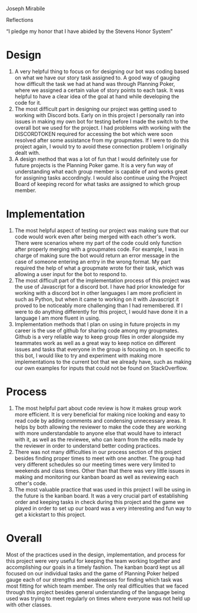 Joseph Mirabile

Reflections

“I pledge my honor that I have abided by the Stevens Honor System”

# Design
1. A very helpful thing to focus on for designing our bot was coding based on what we have our story task assigned to. A good way of gauging how difficult the task we had at hand was through Planning Poker, where we assigned a certain value of story points to each task. It was helpful to have a clear idea of the goal at hand while developing the code for it. 
2. The most difficult part in designing our project was getting used to working with Discord bots. Early on in this project I personally ran into issues in making my own bot for testing before I made the switch to the overall bot we used for the project. I had problems with working with the DISCORDTOKEN required for accessing the bot which were soon resolved after some assistance from my groupmates. If I were to do this project again, I would try to avoid these connection problem I originally dealt with.
3. A design method that was a lot of fun that I would definitely use for future projects is the Planning Poker game. It is a very fun way of understanding what each group member is capable of and works great for assigning tasks accordingly. I would also continue using the Project Board of keeping record for what tasks are assigned to which group member.

# Implementation
1. The most helpful aspect of testing our project was making sure that our code would work even after being merged with each other's work. There were scenarios where my part of the code could only function after properly merging with a groupmates code. For example, I was in charge of making sure the bot would return an error message in the case of someone entering an entry in the wrong format. My part required the help of what a groupmate wrote for their task, which was allowing a user input for the bot to respond to.
2. The most difficult part of the implementation process of this project was the use of Javascript for a discord bot. I have had prior knowledge for working with a discord bot in other languages I am more proficient in such as Python, but when it came to working on it with Javascript it proved to be noticeably more challenging than I had remembered. If I were to do anything differently for this project, I would have done it in a language I am more fluent in using.
3. Implementation methods that I plan on using in future projects in my career is the use of github for sharing code among my groupmates. Github is a very reliable way to keep group files in order alongside my teammates work as well as a great way to keep notice on different issues and tasks that everyone in the group is focusing on. In specific to this bot, I would like to try and experiment with making more implementations to the current bot that we already have, such as making our own examples for inputs that could not be found on StackOverflow.

# Process
1. The most helpful part about code review is how it makes group work more efficient. It is very beneficial for making nice looking and easy to read code by adding comments and condensing unnecessary areas. It helps by both allowing the reviewer to make the code they are working with more understandable to anyone else that would have to interact with it, as well as the reviewee, who can learn from the edits made by the reviewer in order to understand better coding practices.
2. There was not many difficulties in our process section of this project besides finding proper times to meet with one another. The group had very different schedules so our meeting times were very limited to weekends and class times. Other than that there was very little issues in making and monitoring our kanban board as well as reviewing each other's code.
3. The most valuable practice that was used in this project I will be using in the future is the kanban board. It was a very crucial part of establishing order and keeping tasks in check during this project and the game we played in order to set up our board was a very interesting and fun way to get a kickstart to this project.

# Overall
Most of the practices used in the design, implementation, and process for this project were very useful for keeping the team working together and accomplishing our goals in a timely fashion. The kanban board kept us all focused on our individual tasks and the game of Planning Poker helped gauge each of our strengths and weaknesses for finding which task was most fitting for which team member. The only real difficulties that we faced through this project besides general understanding of the language being used was trying to meet regularly on times where everyone was not held up with other classes.
